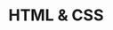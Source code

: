 ---
title: 'HTML & CSS'
pageIntro: 'A collection of HTML & CSS topics, tips and tricks to use in daily web development.'
collection: 'html-css'
eleventyNavigation:
  key: HTML & CSS
  order: 0  
layout: 'layouts/topic-overview.html'
---